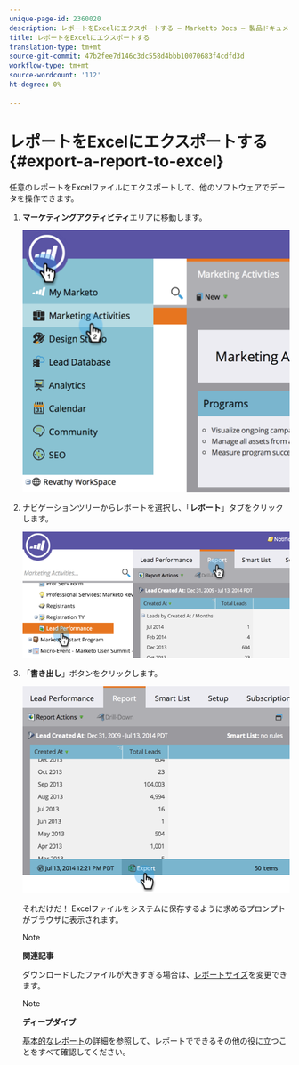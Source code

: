 ```yaml
---
unique-page-id: 2360020
description: レポートをExcelにエクスポートする — Marketto Docs — 製品ドキュメント
title: レポートをExcelにエクスポートする
translation-type: tm+mt
source-git-commit: 47b2fee7d146c3dc558d4bbb10070683f4cdfd3d
workflow-type: tm+mt
source-wordcount: '112'
ht-degree: 0%

---
```



# レポートをExcelにエクスポートする{#export-a-report-to-excel}

任意のレポートをExcelファイルにエクスポートして、他のソフトウェアでデータを操作できます。

1. **マーケティングアクティビティ**&#x200B;エリアに移動します。

   ![](assets/image2014-9-16-13-3a11-3a14.png)

1. ナビゲーションツリーからレポートを選択し、「**レポート**」タブをクリックします。

   ![](assets/image2014-9-16-13-3a11-3a18.png)

1. 「**書き出し**」ボタンをクリックします。

   ![](assets/image2014-9-16-13-3a11-3a21.png)

   それだけだ！ Excelファイルをシステムに保存するように求めるプロンプトがブラウザに表示されます。

   >[!NOTE]
   >
   >**関連記事**
   >
   >
   >ダウンロードしたファイルが大きすぎる場合は、[レポートサイズ](../../../../product-docs/reporting/basic-reporting/editing-reports/configure-report-size.md)を変更できます。

   >[!NOTE]
   >
   >**ディープダイブ**
   >
   >
   >[基本的なレポート](http://docs.marketo.com/display/docs/basic+reporting)の詳細を参照して、レポートでできるその他の役に立つことをすべて確認してください。

